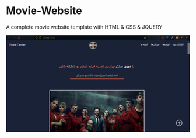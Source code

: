 # Movie-Website
A complete movie website template with HTML & CSS & JQUERY

<img src="images/preview-1.png">
